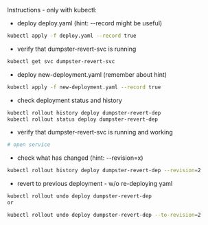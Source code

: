 Instructions - only with kubectl:

- deploy deploy.yaml (hint: --record might be useful)

```bash
kubectl apply -f deploy.yaml --record true
```

- verify that dumpster-revert-svc is running

```bash
kubectl get svc dumpster-revert-svc
```

- deploy new-deployment.yaml (remember about hint)

```bash
kubectl apply -f new-deployment.yaml --record true
```

- check deployment status and history

```bash
kubectl rollout history deploy dumpster-revert-dep 
kubectl rollout status deploy dumpster-revert-dep 
```

- verify that dumpster-revert-svc is running and working

```bash
# open service
```

- check what has changed (hint: --revision=x)

```bash
kubectl rollout history deploy dumpster-revert-dep --revision=2
```

- revert to previous deployment - w/o re-deploying yaml

```bash
kubectl rollout undo deploy dumpster-revert-dep
or

kubectl rollout undo deploy dumpster-revert-dep --to-revision=2
```